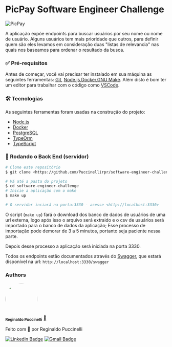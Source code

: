 # PicPay Software Engineer Challenge

![PicPay](https://user-images.githubusercontent.com/1765696/26998603-711fcf30-4d5c-11e7-9281-0d9eb20337ad.png)

A aplicação expõe endpoints para buscar usuários por seu nome ou nome de usuário. 
Alguns usuários tem mais prioridade que outros, para definir quem são eles levamos em consideração duas "listas de relevancia" nas quais nos baseamos para ordenar o resultado da busca.

### ✅ Pré-requisitos

Antes de começar, você vai precisar ter instalado em sua máquina as seguintes ferramentas:
[Git](https://git-scm.com), [Node.js](https://nodejs.org/en/),[Docker](https://www.docker.com/),[GNU Make](https://www.gnu.org/software/make/). 
Além disto é bom ter um editor para trabalhar com o código como [VSCode](https://code.visualstudio.com/).

### 🛠 Tecnologias

As seguintes ferramentas foram usadas na construção do projeto:

- [Node.js](https://nodejs.org/en/)
- [Docker](https://www.docker.com/)
- [PostgreSQL](https://www.postgresql.org/)
- [TypeOrm](https://typeorm.io/#/)
- [TypeScript](https://www.typescriptlang.org/)

### 🎲 Rodando o Back End (servidor)

```bash
# Clone este repositório
$ git clone <https://github.com/Puccinellirpr/software-engineer-challenge>

# Vá até a pasta do projeto
$ cd software-engineer-challenge
# Inicie a aplicação com o make
$ make up

# O servidor inciará na porta:3330 - acesse <http://localhost:3330>
```

O script (`make up`) fará o download dos banco de dados de usuários de uma url externa, logo após isso o arquivo será extraido e o csv de usuários será importado para o banco de dados da aplicação;
Esse processo de importação pode demorar de 3 a 5 minutos, portanto seja paciente nessa parte. 

Depois desse processo a aplicação será iniciada na porta 3330.

Todos os endpoints estão documentados através do [Swagger](https://swagger.io), que estará disponível na url:
`
    http://localhost:3330/swagger
`
 
 ### Authors

<a href="https://github.com/puccinellirpr">
 <img style="border-radius: 50%;" src="https://avatars0.githubusercontent.com/u/38588353?s=460&v=4" width="100px;" alt=""/>
 <br />
 <sub><b>Reginaldo Puccinelli</b></sub></a> <a href="https://github.com/puccinellirpr" title="Rocket" >🚀</a>

Feito com 💚 por Reginaldo Puccinelli

[![Linkedin Badge](https://img.shields.io/badge/-Reginaldo%20Puccinelli-blue?style=flat-square&logo=Linkedin&logoColor=white&link=https://www.linkedin.com/in/reginaldopuccinelli/)](https://www.linkedin.com/in/reginaldopuccinelli/)
[![Gmail Badge](https://img.shields.io/badge/-puccinellirpr@gmail.com-c14438?style=flat-square&logo=Gmail&logoColor=white&link=mailto:puccinellirpr@gmail.com)](mailto:puccinellirpr@gmail.com)